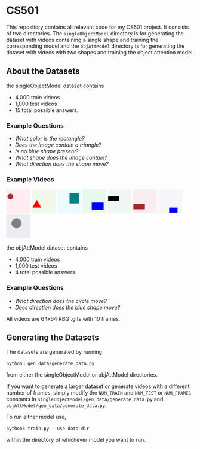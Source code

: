 # CS501

This repository contains all relevant code for my CS501 project. It consists of two directories. The `singleObjectModel` directory is for generating the dataset with videos containing a single shape and training the corresponding model and the `objAttModel` directory is for generating the dataset with videos with two shapes and training the object attention model.

## About the Datasets

the singleObjectModel dataset contains

- 4,000 train videos
- 1,000 test videos
- 15 total possible answers.

### Example Questions

- _What color is the rectangle?_
- _Does the image contain a triangle?_
- _Is no blue shape present?_
- _What shape does the image contain?_
- _What direction does the shape move?_

### Example Videos

![](./singleObjectModel/data/train/videos/0.gif)
![](./singleObjectModel/data/train/videos/1.gif)
![](./singleObjectModel/data/train/videos/2.gif)
![](./singleObjectModel/data/train/videos/3.gif)
![](./singleObjectModel/data/train/videos/4.gif)
![](./singleObjectModel/data/train/videos/5.gif)
![](./singleObjectModel/data/train/videos/6.gif)
![](./singleObjectModel/data/train/videos/7.gif)

the objAttModel dataset contains

- 4,000 train videos
- 1,000 test videos
- 4 total possible answers.

### Example Questions

- _What direction does the circle move?_
- _Does direction does the blue shape move?_

All videos are 64x64 RBG .gifs with 10 frames.

## Generating the Datasets

The datasets are generated by running

```shell
python3 gen_data/generate_data.py
```

from either the singleObjectModel or objAttModel directories.

If you want to generate a larger dataset or generate videos with a different number of frames, simply modify the `NUM_TRAIN` and `NUM_TEST` or `NUM_FRAMES` constants in `singleObjectModel/gen_data/generate_data.py` and `objAttModel/gen_data/generate_data.py`.

To run either model use,

```shell
python3 train.py --use-data-dir
```

within the directory of whichever model you want to run.
